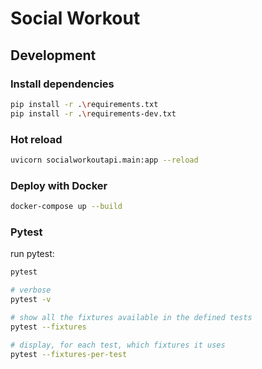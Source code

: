 # Social Workout

## Development

### Install dependencies

```bash
pip install -r .\requirements.txt
pip install -r .\requirements-dev.txt
```

### Hot reload

```bash
uvicorn socialworkoutapi.main:app --reload
```

### Deploy with Docker

```bash
docker-compose up --build
```

### Pytest

run pytest:

```bash
pytest

# verbose
pytest -v

# show all the fixtures available in the defined tests
pytest --fixtures

# display, for each test, which fixtures it uses
pytest --fixtures-per-test
```
